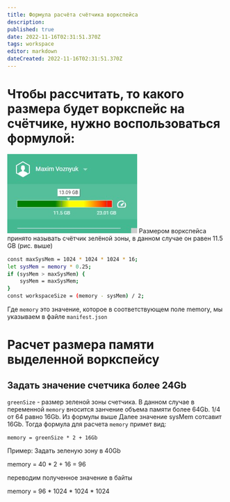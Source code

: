 ```yaml
---
title: Формула расчёта счётчика воркспейса
description: 
published: true
date: 2022-11-16T02:31:51.370Z
tags: workspace
editor: markdown
dateCreated: 2022-11-16T02:31:51.370Z
---
```


# Чтобы рассчитать, то какого размера будет воркспейс на счётчике, нужно воспользоваться формулой:

![wssize.jpg](/workspace/wssize.jpg)
Размером воркспейса принято называть счётчик зелёной зоны, в данном случае он равен 11.5 GB (рис. выше)

```bash
const maxSysMem = 1024 * 1024 * 1024 * 16;
let sysMem = memory * 0.25;
if (sysMem > maxSysMem) {
    sysMem = maxSysMem;
}
const workspaceSize = (memory - sysMem) / 2;
```

Где `memory` это значение, которое в соответствующем поле memory, мы указываем в файле `manifest.json`




# Расчет размера памяти выделенной воркспейсу
## Задать значение счетчика более 24Gb

`greenSize` - размер зеленой зоны счетчика.
В данном случае в переменной `memory` вносится занчение объема памяти более 64Gb. 1/4 от 64 равно 16Gb. Из формулы выше Далее значение sysMem сотсавит 16Gb. Тогда формула для расчета `memory` примет вид:
```
memory = greenSize * 2 + 16Gb
```
Пример: Задать зеленую зону в 40Gb 

memory = 40 * 2 + 16 = 96

переводим полученное значение в байты 

memory = 96 * 1024 * 1024 * 1024



